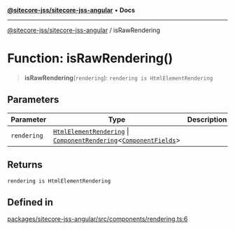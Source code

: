 [**@sitecore-jss/sitecore-jss-angular**](../README.md) • **Docs**

***

[@sitecore-jss/sitecore-jss-angular](../README.md) / isRawRendering

# Function: isRawRendering()

> **isRawRendering**(`rendering`): `rendering is HtmlElementRendering`

## Parameters

| Parameter | Type | Description |
| ------ | ------ | ------ |
| `rendering` | [`HtmlElementRendering`](../interfaces/HtmlElementRendering.md) \| [`ComponentRendering`](../interfaces/ComponentRendering.md)\<[`ComponentFields`](../interfaces/ComponentFields.md)\> |  |

## Returns

`rendering is HtmlElementRendering`

## Defined in

[packages/sitecore-jss-angular/src/components/rendering.ts:6](https://github.com/Sitecore/jss/blob/4a0927fbf2da75c0716c3495b24fb0fa0a87da51/packages/sitecore-jss-angular/src/components/rendering.ts#L6)
